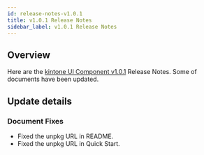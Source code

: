 ```yaml
---
id: release-notes-v1.0.1
title: v1.0.1 Release Notes
sidebar_label: v1.0.1 Release Notes
---
```


## Overview

Here are the [kintone UI Component v1.0.1](https://github.com/kintone-labs/kintone-ui-component/releases/tag/v1.0.1) Release Notes.
Some of documents have been updated.

## Update details
### Document Fixes
- Fixed the unpkg URL in README.
- Fixed the unpkg URL in Quick Start.
